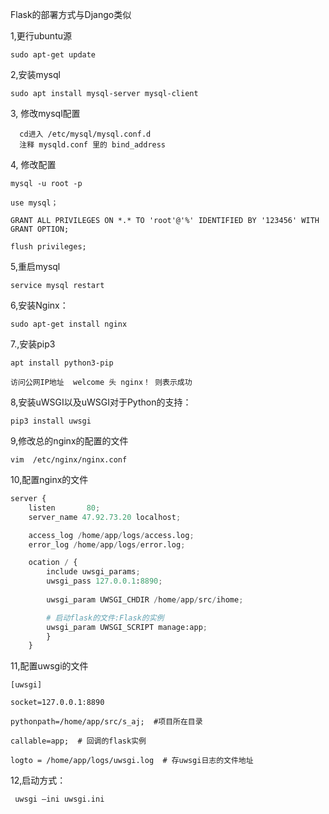 Flask的部署方式与Django类似

1,更行ubuntu源

    sudo apt-get update

2,安装mysql

    sudo apt install mysql-server mysql-client

3, 修改mysql配置

	  cd进入 /etc/mysql/mysql.conf.d
	  注释 mysqld.conf 里的 bind_address

4, 修改配置
	
	mysql -u root -p

	use mysql；

	GRANT ALL PRIVILEGES ON *.* TO 'root'@'%' IDENTIFIED BY '123456' WITH GRANT OPTION;

	flush privileges; 

5,重启mysql

	service mysql restart


6,安装Nginx：

	sudo apt-get install nginx

7.,安装pip3

	apt install python3-pip

	访问公网IP地址  welcome 头 nginx！ 则表示成功


8,安装uWSGI以及uWSGI对于Python的支持：

	pip3 install uwsgi

9,修改总的nginx的配置的文件

	vim  /etc/nginx/nginx.conf

10,配置nginx的文件
```python
server {
    listen       80;
    server_name 47.92.73.20 localhost;

	access_log /home/app/logs/access.log;
	error_log /home/app/logs/error.log;

	ocation / {
	    include uwsgi_params;
	    uwsgi_pass 127.0.0.1:8890;
	
	    uwsgi_param UWSGI_CHDIR /home/app/src/ihome;

	    # 启动flask的文件:Flask的实例
	    uwsgi_param UWSGI_SCRIPT manage:app;
	    }
	}
```

11,配置uwsgi的文件

	[uwsgi]

	socket=127.0.0.1:8890

	pythonpath=/home/app/src/s_aj;  #项目所在目录

	callable=app;  # 回调的flask实例

	logto = /home/app/logs/uwsgi.log  # 存uwsgi日志的文件地址

12,启动方式：

     uwsgi –ini uwsgi.ini
